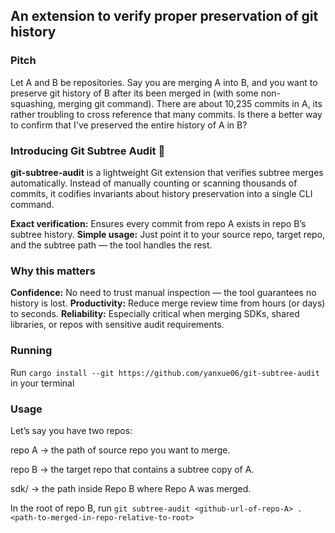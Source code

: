 ## An extension to verify proper preservation of git history 

### Pitch

Let A and B be repositories. Say you are merging A into B, and you want to preserve git history of B after its been merged in (with some non-squashing, merging git command). There are about 10,235 commits in A, its rather troubling to cross reference that many commits. Is there a better way to confirm that I've preserved the entire history of A in B? 

### Introducing Git Subtree Audit 🌲

**git-subtree-audit** is a lightweight Git extension that verifies subtree merges automatically. Instead of manually counting or scanning thousands of commits, it codifies invariants about history preservation into a single CLI command.

**Exact verification:** Ensures every commit from repo A exists in repo B’s subtree history.
**Simple usage:** 
Just point it to your source repo, target repo, and the subtree path — the tool handles the rest.

### Why this matters

**Confidence:** No need to trust manual inspection — the tool guarantees no history is lost.
**Productivity:** Reduce merge review time from hours (or days) to seconds.
**Reliability:** Especially critical when merging SDKs, shared libraries, or repos with sensitive audit requirements.


### Running 

Run ```cargo install --git https://github.com/yanxue06/git-subtree-audit``` in your terminal 

### Usage

Let’s say you have two repos:

repo A → the path of source repo you want to merge.

repo B → the target repo that contains a subtree copy of A.

sdk/ → the path inside Repo B where Repo A was merged.

In the root of repo B, run ```git subtree-audit <github-url-of-repo-A> . <path-to-merged-in-repo-relative-to-root>```
